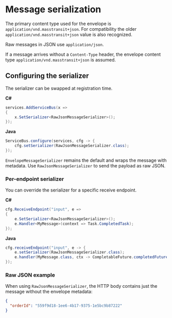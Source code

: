# Message serialization

The primary content type used for the envelope is `application/vnd.masstransit+json`. For compatibility the older
`application/vnd.masstransit+json` value is also recognized.

Raw messages in JSON use `application/json`.

If a message arrives without a `Content-Type` header, the envelope content type `application/vnd.masstransit+json` is
assumed.

## Configuring the serializer

The serializer can be swapped at registration time.

**C#**

```csharp
services.AddServiceBus(x =>
{
    x.SetSerializer<RawJsonMessageSerializer>();
});
```

**Java**

```java
ServiceBus.configure(services, cfg -> {
    cfg.setSerializer(RawJsonMessageSerializer.class);
});
```

`EnvelopeMessageSerializer` remains the default and wraps the message with metadata. Use `RawJsonMessageSerializer` to send the payload as raw JSON.

### Per-endpoint serializer

You can override the serializer for a specific receive endpoint.

**C#**

```csharp
cfg.ReceiveEndpoint("input", e =>
{
    e.SetSerializer<RawJsonMessageSerializer>();
    e.Handler<MyMessage>(context => Task.CompletedTask);
});
```

**Java**

```java
cfg.receiveEndpoint("input", e -> {
    e.setSerializer(RawJsonMessageSerializer.class);
    e.handler(MyMessage.class, ctx -> CompletableFuture.completedFuture(null));
});
```

### Raw JSON example

When using `RawJsonMessageSerializer`, the HTTP body contains just the message
without the envelope metadata:

```json
{
  "orderId": "559f9d18-1ee6-4b17-9375-1e5bc9b87222"
}
```
